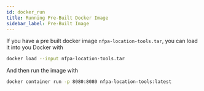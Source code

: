 ```yaml
---
id: docker_run
title: Running Pre-Built Docker Image
sidebar_label: Pre-Built Image
---
```


If you have a pre built docker image `nfpa-location-tools.tar`, you can load it into you Docker with

```bash
docker load --input nfpa-location-tools.tar
```

And then run the image with

```bash
docker container run -p 8080:8080 nfpa-location-tools:latest
```

